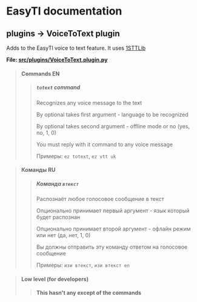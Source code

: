 # EasyTl documentation

## plugins -> VoiceToText plugin
Adds to the EasyTl voice to text feature. It uses [1STTLib](../plugins/library-plugins.md#library-plugin-1sttlib)

**File: [src/plugins/VoiceToText.plugin.py](../../src/plugins/VoiceToText.plugin.py)**

> #### Commands **EN**
>
>> ##### `totext` command
>> Recognizes any voice message to the text
>>
>> By optional takes first argument - language to be recognized
>>
>> By optional takes second argument - offline mode or no (yes, no, 1, 0)
>>
>> You must reply with it command to any voice message
>> 
>> Примеры: `ez totext`, `ez vtt uk`

> #### Команды **RU**
>
>> ##### Команда `втекст`
>> Распознаёт любое голосовое сообщение в текст
>>
>> Опционально принимает первый аргумент - язык который будет распознан
>>
>> Опционально принимает второй аргумент - офлайн режим или нет (да, нет, 1, 0)
>>
>> Вы должны отправить эту команду ответом на голосовое сообщение
>> 
>> Примеры: `изи втекст`, `изи втекст en`

> #### Low level (for developers)
>
>> #### This hasn't any except of the commands
